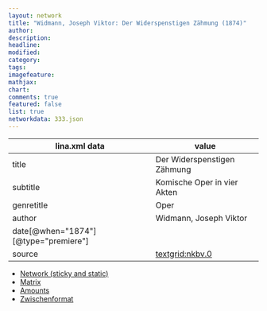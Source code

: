 ```yaml
---
layout: network
title: "Widmann, Joseph Viktor: Der Widerspenstigen Zähmung (1874)"
author:
description:
headline:
modified:
category:
tags:
imagefeature: 
mathjax: 
chart: 
comments: true
featured: false
list: true
networkdata: 333.json
---
```

lina.xml data  | value
------------- | -------------
title|Der Widerspenstigen Zähmung
subtitle|Komische Oper in vier Akten
genretitle|Oper
author|Widmann, Joseph Viktor
date[@when="1874"][@type="premiere"]|
source|[textgrid:nkbv.0](https://textgridlab.org/1.0/tgcrud-public/rest/textgrid:nkbv.0/data)



* [Network (sticky and static)](/network333)
* [Matrix](/matrix333)
* [Amounts](/amount333)
* [Zwischenformat](/lina333 )

